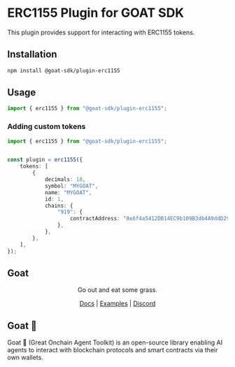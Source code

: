 # ERC1155 Plugin for GOAT SDK

This plugin provides support for interacting with ERC1155 tokens.

## Installation

```bash
npm install @goat-sdk/plugin-erc1155
```

## Usage

```typescript
import { erc1155 } from "@goat-sdk/plugin-erc1155";
```

### Adding custom tokens

```typescript
import { erc1155 } from "@goat-sdk/plugin-erc1155";


const plugin = erc1155({
    tokens: [
        {
            decimals: 18,
            symbol: "MYGOAT",
            name: "MYGOAT",
            id: 1,
            chains: {
                "919": {
                    contractAddress: "0x6f4a5412DB14EC9b109B3db4A9ddD29CE3Ec0754",
                },
            },
        },
    ],
});
```

## Goat

<div align="center">
Go out and eat some grass.

[Docs](https://ohmygoat.dev) | [Examples](https://github.com/goat-sdk/goat/tree/main/typescript/examples) | [Discord](https://discord.gg/goat-sdk)</div>

## Goat 🐐
Goat 🐐 (Great Onchain Agent Toolkit) is an open-source library enabling AI agents to interact with blockchain protocols and smart contracts via their own wallets.
